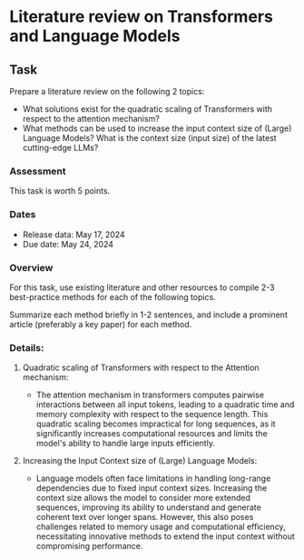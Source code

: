 # Literature review on Transformers and Language Models

## Task

Prepare a literature review on the following 2 topics:
- What solutions exist for the quadratic scaling of Transformers with respect to the attention mechanism?
- What methods can be used to increase the input context size of (Large) Language Models? 
  What is the context size (input size) of the latest cutting-edge LLMs?

### Assessment

This task is worth 5 points.

### Dates

* Release data: May 17, 2024
* Due date: May 24, 2024

### Overview

For this task, use existing literature and other resources to compile 2-3 best-practice methods for each of the following topics. 

Summarize each method briefly in 1-2 sentences, and include a prominent article (preferably a key paper) for each method.

### Details:

1. Quadratic scaling of Transformers with respect to the Attention mechanism:

   - The attention mechanism in transformers computes pairwise interactions between all input tokens,
   leading to a quadratic time and memory complexity with respect to the sequence length.
   This quadratic scaling becomes impractical for long sequences, as it significantly increases computational resources
   and limits the model's ability to handle large inputs efficiently.

2. Increasing the Input Context size of (Large) Language Models:

   - Language models often face limitations in handling long-range dependencies due to fixed input context sizes.
   Increasing the context size allows the model to consider more extended sequences,
   improving its ability to understand and generate coherent text over longer spans.
   However, this also poses challenges related to memory usage and computational efficiency,
   necessitating innovative methods to extend the input context without compromising performance.


